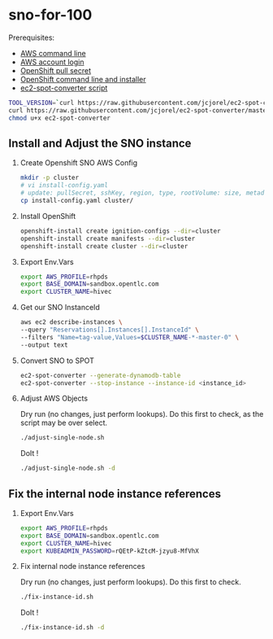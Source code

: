 # sno-for-100

Prerequisites:

- [AWS command line](https://docs.aws.amazon.com/cli/latest/userguide/install-cliv2.html)
- [AWS account login](https://aws.amazon.com/console/)
- [OpenShift pull secret](https://cloud.redhat.com/openshift/install/pull-secret)
- [OpenShift command line and installer](https://mirror.openshift.com/pub/openshift-v4/x86_64/clients/ocp/)
- [ec2-spot-converter script](https://pythonawesome.com/a-tool-to-convert-aws-ec2-instances-back-and-forth-between-on-demand/)

```bash
TOOL_VERSION=`curl https://raw.githubusercontent.com/jcjorel/ec2-spot-converter/master/VERSION.txt`
curl https://raw.githubusercontent.com/jcjorel/ec2-spot-converter/master/releases/ec2-spot-converter-${TOOL_VERSION} -o ec2-spot-converter
chmod u+x ec2-spot-converter
```

## Install and Adjust the SNO instance

1. Create Openshift SNO AWS Config

    ```bash
    mkdir -p cluster
    # vi install-config.yaml
    # update: pullSecret, sshKey, region, type, rootVolume: size, metadata: name, baseDomain
    cp install-config.yaml cluster/
    ```

2. Install OpenShift

    ```bash
    openshift-install create ignition-configs --dir=cluster
    openshift-install create manifests --dir=cluster
    openshift-install create cluster --dir=cluster
    ```

3. Export Env.Vars

    ```bash
    export AWS_PROFILE=rhpds
    export BASE_DOMAIN=sandbox.opentlc.com
    export CLUSTER_NAME=hivec
    ```

4. Get our SNO InstanceId

    ```bash
    aws ec2 describe-instances \
    --query "Reservations[].Instances[].InstanceId" \
    --filters "Name=tag-value,Values=$CLUSTER_NAME-*-master-0" \
    --output text
    ```

5. Convert SNO to SPOT

    ```bash
    ec2-spot-converter --generate-dynamodb-table
    ec2-spot-converter --stop-instance --instance-id <instance_id>
    ```

6. Adjust AWS Objects

    Dry run (no changes, just perform lookups). Do this first to check, as the script may be over select.

    ```bash
    ./adjust-single-node.sh
    ```

    DoIt !

    ```bash
    ./adjust-single-node.sh -d
    ```

## Fix the internal node instance references

1. Export Env.Vars

    ```bash
    export AWS_PROFILE=rhpds
    export BASE_DOMAIN=sandbox.opentlc.com
    export CLUSTER_NAME=hivec
    export KUBEADMIN_PASSWORD=rQEtP-kZtcM-jzyu8-MfVhX
    ```

2. Fix internal node instance references

    Dry run (no changes, just perform lookups). Do this first to check.

    ```bash
    ./fix-instance-id.sh
    ```

    DoIt !

    ```bash
    ./fix-instance-id.sh -d
    ```
